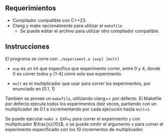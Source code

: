 ## Requerimientos

* Compilador compatible con C++23.
* Clang y make opcionalmente para utilizar el `makefile`
    * Se puede editar el archivo para utilizar otro compilador compatible.

## Instrucciones

El programa se corre con ```./experiment.o [exp] [mult]```

* `exp` es un int que especifica que experimento correr, entre 0 y 4, donde 0 es correr todos y [1-4]
    corre solo ese experimento.

* `mult` es el multiplicador que usar para correr los experimentos, por enunciado en [0.1, 1]

Tambien se provee un `makefile`, utilizando clang++ por defecto.
El Makefile por defecto ejecuta todos los experimentos diez veces, partiendo con un multiplicador de 0.1 e incrementando por cada ejecución hasta `mult=1`.

Se puede ejecutar `make x EXP=y` para correr el experimento `y` con multiplicador $\frac{x}{10}$, o se puede omitir el argumento x para correr el experimento especificado con los 10 incrementos de multiplicador.